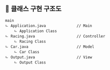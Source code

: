## 📌 클래스 구현 구조도

    main
    ㄴ Application.java              // Main
        ㄴ Application Class
    ㄴ Racing.java                   // Controller
        ㄴ Racing Class
    ㄴ Car.java                      // Model
        ㄴ Car Class
    ㄴ Output.java                   // View
        ㄴ Output Class
